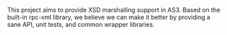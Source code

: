This project aims to provide XSD marshalling support in AS3.
Based on the built-in rpc-xml library, we believe we can make it better by providing a sane API, unit tests, and common wrapper libraries.